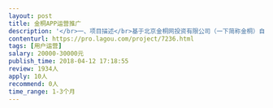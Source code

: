 ```yaml
---                
layout: post       
title: 金桐APP运营推广           
description: '</br>一、项目描述</br>基于北京金桐网投资有限公司（一下简称金桐）自主研发的 金桐APP运营</br></br>金桐是一家大数据社交化开放平台，目前产品已经开发1.0版本，后续不断更新迭代</br></br>先找运营团队对金桐进行整体运营</br></br>二、人员要求</br>对运营比较了解，有激情，理解金桐要做的事情</br></br>备注：金桐投资一教育项目，感兴趣的小伙伴也可以做教育项目的运营</br>'     
contenturl: https://pro.lagou.com/project/7236.html      
tags: [用户运营]            
salary: 20000-30000元          
publish_time: 2018-04-12 17:18:55         
review: 1934人                   
apply: 10人                   
recommend: 0人                   
time_range: 1-3个月              
---                 
```


